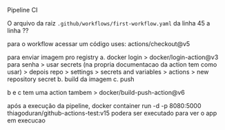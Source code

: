 Pipeline CI

O arquivo da raiz `.github/workflows/first-workflow.yaml` da linha 45 a linha ?? 

para o workflow acessar um código
uses: actions/checkout@v5 

para enviar imagem pro registry
a. docker login > docker/login-action@v3
    para senha > usar secrets (na propria documentacao da action tem como usar) > depois repo > settings > secrets and variables > actions > new repository secret
b. build da imagem 
c. push

b e c tem uma action tambem > docker/build-push-action@v6

após a execução da pipeline, docker container run -d -p 8080:5000 thiagoduran/github-actions-test:v15
 podera ser executado para ver o app em execucao